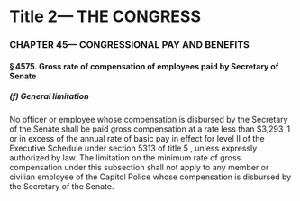 
# Title 2— THE CONGRESS
### CHAPTER 45— CONGRESSIONAL PAY AND BENEFITS
#### § 4575. Gross rate of compensation of employees paid by Secretary of Senate
##### (f) General limitation

No officer or employee whose compensation is disbursed by the Secretary of the Senate shall be paid gross compensation at a rate less than $3,293  1 or in excess of the annual rate of basic pay in effect for level II of the Executive Schedule under section 5313 of title 5 , unless expressly authorized by law. The limitation on the minimum rate of gross compensation under this subsection shall not apply to any member or civilian employee of the Capitol Police whose compensation is disbursed by the Secretary of the Senate.
